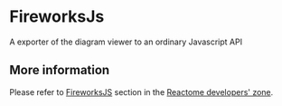 # FireworksJs
A exporter of the diagram viewer to an ordinary Javascript API

## More information

Please refer to [FireworksJS](http://www.reactome.org/pages/documentation/developer-guide/pathways-overview/fireworks-js/)
section in the [Reactome developers' zone](http://www.reactome.org/pages/documentation/developer-guide/).
